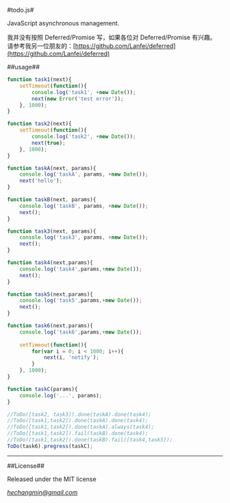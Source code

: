 #todo.js#

JavaScript asynchronous management.

我并没有按照 Deferred/Promise 写，如果各位对 Deferred/Promise 有兴趣。
请参考我另一位朋友的：[https://github.com/Lanfei/deferred](https://github.com/Lanfei/deferred)

##usage##

```js
function task1(next){
    setTimeout(function(){
        console.log('task1', +new Date());
        next(new Error('test error'));
    }, 1000);
}

function task2(next){
    setTimeout(function(){
        console.log('task2', +new Date());
        next(true);
    }, 1000);
}

function taskA(next, params){
    console.log('taskA', params, +new Date());
    next('hello');
}

function taskB(next, params){
    console.log('taskB', params, +new Date());
    next();
}

function task3(next, params){
    console.log('task3', params, +new Date());
    next();
}

function task4(next,params){
    console.log('task4',params,+new Date());
    next();
}

function task5(next,params){
    console.log('task5',params,+new Date());
    next();
}

function task6(next,params){
    console.log('task6',params,+new Date());
    
    setTimeout(function(){
        for(var i = 0; i < 1000; i++){
            next(i, 'notify');  
        }
    }, 1000);
}

function taskC(params){
    console.log('...', params);
}

//ToDo([task2, task3]).done(taskA).done(task4);
//ToDo([task1,task2]).done(taskA).done(task4);
//ToDo([task1,task2]).done(taskA).always(task4);
//ToDo([task1,task2]).fail(taskB).done(task4);
//ToDo([task1,task2]).done(taskB).fail([task4,task5]);
ToDo(task6).pregress(taskC);
```
-----------------

##License##

Released under the MIT license

_*[hechangmin@gmail.com](mailto://hechangmin@gmail.com)*_

